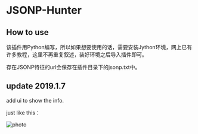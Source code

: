 # JSONP-Hunter
## How to use

该插件用Python编写，所以如果想要使用的话，需要安装Jython环境，网上已有许多教程，这里不再重复叙述，装好环境之后导入插件即可。

存在JSONP特征的url会保存在插件目录下的jsonp.txt中。


## update 2019.1.7

add ui to show the info.

just like this：

![photo](https://s2.ax1x.com/2020/01/07/lyHUMQ.jpg)
